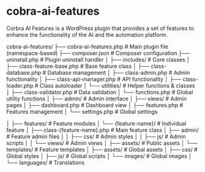 # cobra-ai-features
Corbra AI Features is a WordPress plugin that provides a set of features to enhance the functionality of the AI and the automation platform.

cobra-ai-features/
├── cobra-ai-features.php              # Main plugin file (namespace-based)
├── composer.json                      # Composer configuration
├── uninstall.php                      # Plugin uninstall handler
│
├── includes/                          # Core classes
│   ├── class-feature-base.php         # Base feature class
│   ├── class-database.php             # Database management
│   ├── class-admin.php                # Admin functionality
│   ├── class-api-manager.php          # API functionality
│   ├── class-loader.php               # Class autoloader
│   └── utilities/                     # Helper functions & classes
│       ├── class-validator.php        # Data validation
│       └── functions.php              # Global utility functions
│
├── admin/                             # Admin interface
│   ├── views/                        # Admin pages
│       ├── dashboard.php             # Dashboard view
│       ├── features.php              # Features management
│       └── settings.php              # Global settings

│
├── features/                          # Feature modules
│   └── {feature-name}/               # Individual feature
│       ├── class-{feature-name}.php  # Main feature class
│       ├── admin/                    # Feature admin files
│       │   ├── css/                  # Admin styles
│       │   ├── js/                   # Admin scripts
│       │   └── views/                # Admin views
│       ├── assets/                   # Public assets
│       └── templates/                # Feature templates
│
├── assets/                           # Global assets
│   ├── css/                          # Global styles
│   ├── js/                           # Global scripts
│   └── images/                       # Global images
│
└── languages/                        # Translations